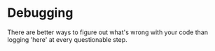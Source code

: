 [//]: # (TITLE Debugging)
[//]: # (ENDPOINT /debugging)
[//]: # (PRIORITY 1)

# Debugging

There are better ways to figure out what's wrong with your code than logging 'here' at every questionable step.
